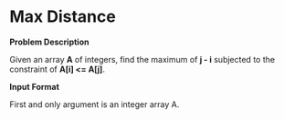 # Max Distance

**Problem Description**  

Given an array **A** of integers, find the maximum of **j - i** subjected to the constraint of **A[i] <= A[j]**.

**Input Format**  

First and only argument is an integer array A.
